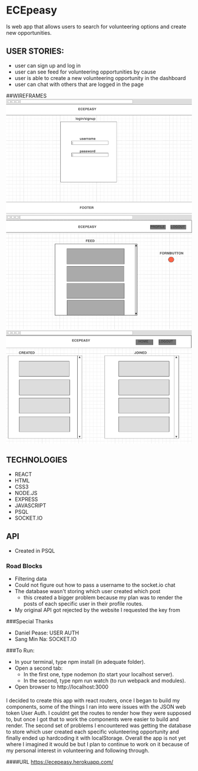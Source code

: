 # ECEpeasy
Is web app that allows users to search for volunteering options and create new opportunities. 
## USER STORIES:
- user can sign up and log in
- user can see feed for volunteering opportunities by cause
- user is able to create a new volunteering opportunity in the dashboard
- user can chat with others that are logged in the page

##WIREFRAMES
![](/pics/1.png)
![](/pics/2.png)
![](/pics/3.png)

## TECHNOLOGIES
- REACT
- HTML
- CSS3
- NODE.JS
- EXPRESS
- JAVASCRIPT
- PSQL
- SOCKET.IO

## API
- Created in PSQL

### Road Blocks
- Filtering data 
- Could not figure out how to pass a username to the socket.io chat
- The database wasn't storing which user created which post
  - this created a bigger problem because my plan was to render the posts of each specific user in their profile routes.
- My original API got rejected by the website I requested the key from

###Special Thanks
- Daniel Pease: USER AUTH
- Sang Min Na: SOCKET.IO

###To Run:
- In your terminal, type npm install (in adequate folder).
- Open a second tab:
    - In the first one, type nodemon (to start your localhost server).
    - In the second, type npm run watch (to run webpack and modules).
- Open browser to http://localhost:3000
 
####
I decided to create this app with react routers, once I began to build my components, some of the things I ran into were issues with the JSON web token User Auth. I couldnt get the routes to render how they were supposed to, but once I got that to work the components were easier to build and render. The second set of problems I encountered was getting the database to store which user created each specific volunteering opportunity and finally ended up hardcoding it with localStorage. Overall the app is not yet where I imagined it would be but I plan to continue to work on it because of my personal interest in volunteering and following through.


####URL https://ecepeasy.herokuapp.com/
